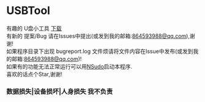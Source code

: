 ﻿# USBTool  
有趣的 U盘小工具
<a href="https://github.com/ISDHN/USBTool/raw/master/USBTool/ut.exe">下载</a>  
有新的 提案/Bug  请在Issues中提出(或发到我的邮箱:864593988@qq.com),谢谢!  
如果程序目录下出现 bugreport.log 文件烦请将文件内容在Issue中发布(或发到我的邮箱:864593988@qq.com)!  
如果有的功能无法正常运行可以用<a href="https://github.com/M2Team/NSudo">NSudo</a>启动本程序.  
喜欢的话点个Star,谢谢!  
### 数据损失|设备损坏|人身损失 我不负责
